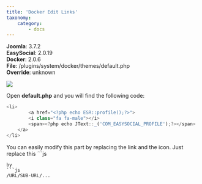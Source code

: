 ```yaml
---
title: 'Docker Edit Links'
taxonomy:
    category:
        - docs
---
```


**Joomla**: 3.7.2</br>
**EasySocial**: 2.0.19</br>
**Docker**: 2.0.6</br>
**File**: /plugins/system/docker/themes/default.php</br>
**Override**: unknown

![](https://customizings.net/imgs/docker-ownlinks.png)

Open **default.php** and you will find the following code:

```js
<li>
		<a href="<?php echo ESR::profile();?>">
		<i class="fa fa-male"></i>
		<span><?php echo JText::_('COM_EASYSOCIAL_PROFILE');?></span>
	</a>
</li>
```

You can easily modify this part by replacing the link and the icon. Just replace this ´´´js
<?php echo ESR::profile();?>
```
by
```js
/URL/SUB-URL/...
```